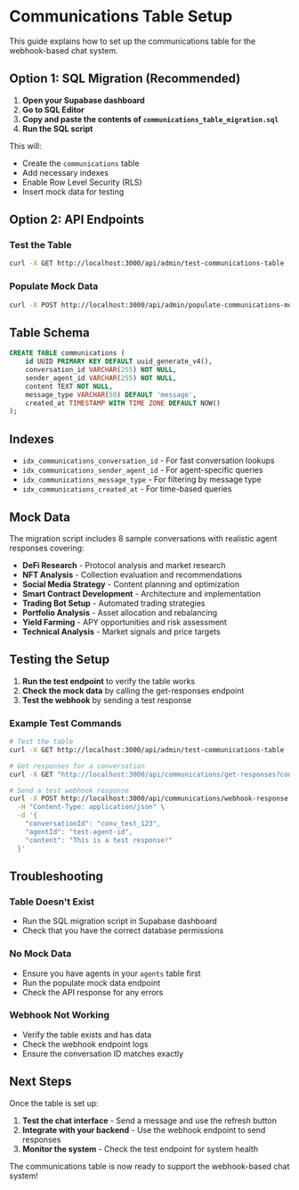 # Communications Table Setup

This guide explains how to set up the communications table for the webhook-based chat system.

## Option 1: SQL Migration (Recommended)

1. **Open your Supabase dashboard**
2. **Go to SQL Editor**
3. **Copy and paste the contents of `communications_table_migration.sql`**
4. **Run the SQL script**

This will:
- Create the `communications` table
- Add necessary indexes
- Enable Row Level Security (RLS)
- Insert mock data for testing

## Option 2: API Endpoints

### Test the Table
```bash
curl -X GET http://localhost:3000/api/admin/test-communications-table
```

### Populate Mock Data
```bash
curl -X POST http://localhost:3000/api/admin/populate-communications-mock-data
```

## Table Schema

```sql
CREATE TABLE communications (
    id UUID PRIMARY KEY DEFAULT uuid_generate_v4(),
    conversation_id VARCHAR(255) NOT NULL,
    sender_agent_id VARCHAR(255) NOT NULL,
    content TEXT NOT NULL,
    message_type VARCHAR(50) DEFAULT 'message',
    created_at TIMESTAMP WITH TIME ZONE DEFAULT NOW()
);
```

## Indexes

- `idx_communications_conversation_id` - For fast conversation lookups
- `idx_communications_sender_agent_id` - For agent-specific queries
- `idx_communications_message_type` - For filtering by message type
- `idx_communications_created_at` - For time-based queries

## Mock Data

The migration script includes 8 sample conversations with realistic agent responses covering:

- **DeFi Research** - Protocol analysis and market research
- **NFT Analysis** - Collection evaluation and recommendations
- **Social Media Strategy** - Content planning and optimization
- **Smart Contract Development** - Architecture and implementation
- **Trading Bot Setup** - Automated trading strategies
- **Portfolio Analysis** - Asset allocation and rebalancing
- **Yield Farming** - APY opportunities and risk assessment
- **Technical Analysis** - Market signals and price targets

## Testing the Setup

1. **Run the test endpoint** to verify the table works
2. **Check the mock data** by calling the get-responses endpoint
3. **Test the webhook** by sending a test response

### Example Test Commands

```bash
# Test the table
curl -X GET http://localhost:3000/api/admin/test-communications-table

# Get responses for a conversation
curl -X GET "http://localhost:3000/api/communications/get-responses?conversationId=conv_1703123456_abc123"

# Send a test webhook response
curl -X POST http://localhost:3000/api/communications/webhook-response \
  -H "Content-Type: application/json" \
  -d '{
    "conversationId": "conv_test_123",
    "agentId": "test-agent-id",
    "content": "This is a test response!"
  }'
```

## Troubleshooting

### Table Doesn't Exist
- Run the SQL migration script in Supabase dashboard
- Check that you have the correct database permissions

### No Mock Data
- Ensure you have agents in your `agents` table first
- Run the populate mock data endpoint
- Check the API response for any errors

### Webhook Not Working
- Verify the table exists and has data
- Check the webhook endpoint logs
- Ensure the conversation ID matches exactly

## Next Steps

Once the table is set up:

1. **Test the chat interface** - Send a message and use the refresh button
2. **Integrate with your backend** - Use the webhook endpoint to send responses
3. **Monitor the system** - Check the test endpoint for system health

The communications table is now ready to support the webhook-based chat system!
